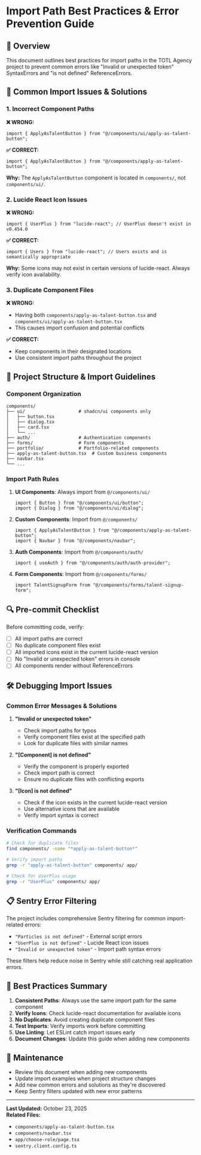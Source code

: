 # Import Path Best Practices & Error Prevention Guide

## 🎯 Overview

This document outlines best practices for import paths in the TOTL Agency project to prevent common errors like "Invalid or unexpected token" SyntaxErrors and "is not defined" ReferenceErrors.

## 🚨 Common Import Issues & Solutions

### 1. Incorrect Component Paths

**❌ WRONG:**
```tsx
import { ApplyAsTalentButton } from "@/components/ui/apply-as-talent-button";
```

**✅ CORRECT:**
```tsx
import { ApplyAsTalentButton } from "@/components/apply-as-talent-button";
```

**Why:** The `ApplyAsTalentButton` component is located in `components/`, not `components/ui/`.

### 2. Lucide React Icon Issues

**❌ WRONG:**
```tsx
import { UserPlus } from "lucide-react"; // UserPlus doesn't exist in v0.454.0
```

**✅ CORRECT:**
```tsx
import { Users } from "lucide-react"; // Users exists and is semantically appropriate
```

**Why:** Some icons may not exist in certain versions of lucide-react. Always verify icon availability.

### 3. Duplicate Component Files

**❌ WRONG:**
- Having both `components/apply-as-talent-button.tsx` and `components/ui/apply-as-talent-button.tsx`
- This causes import confusion and potential conflicts

**✅ CORRECT:**
- Keep components in their designated locations
- Use consistent import paths throughout the project

## 📁 Project Structure & Import Guidelines

### Component Organization

```
components/
├── ui/                    # shadcn/ui components only
│   ├── button.tsx
│   ├── dialog.tsx
│   ├── card.tsx
│   └── ...
├── auth/                  # Authentication components
├── forms/                 # Form components
├── portfolio/             # Portfolio-related components
├── apply-as-talent-button.tsx  # Custom business components
├── navbar.tsx
└── ...
```

### Import Path Rules

1. **UI Components**: Always import from `@/components/ui/`
   ```tsx
   import { Button } from "@/components/ui/button";
   import { Dialog } from "@/components/ui/dialog";
   ```

2. **Custom Components**: Import from `@/components/`
   ```tsx
   import { ApplyAsTalentButton } from "@/components/apply-as-talent-button";
   import { Navbar } from "@/components/navbar";
   ```

3. **Auth Components**: Import from `@/components/auth/`
   ```tsx
   import { useAuth } from "@/components/auth/auth-provider";
   ```

4. **Form Components**: Import from `@/components/forms/`
   ```tsx
   import TalentSignupForm from "@/components/forms/talent-signup-form";
   ```

## 🔍 Pre-commit Checklist

Before committing code, verify:

- [ ] All import paths are correct
- [ ] No duplicate component files exist
- [ ] All imported icons exist in the current lucide-react version
- [ ] No "Invalid or unexpected token" errors in console
- [ ] All components render without ReferenceErrors

## 🛠️ Debugging Import Issues

### Common Error Messages & Solutions

1. **"Invalid or unexpected token"**
   - Check import paths for typos
   - Verify component files exist at the specified path
   - Look for duplicate files with similar names

2. **"[Component] is not defined"**
   - Verify the component is properly exported
   - Check import path is correct
   - Ensure no duplicate files with conflicting exports

3. **"[Icon] is not defined"**
   - Check if the icon exists in the current lucide-react version
   - Use alternative icons that are available
   - Verify import syntax is correct

### Verification Commands

```bash
# Check for duplicate files
find components/ -name "*apply-as-talent-button*"

# Verify import paths
grep -r "apply-as-talent-button" components/ app/

# Check for UserPlus usage
grep -r "UserPlus" components/ app/
```

## 📋 Sentry Error Filtering

The project includes comprehensive Sentry filtering for common import-related errors:

- `"Particles is not defined"` - External script errors
- `"UserPlus is not defined"` - Lucide React icon issues
- `"Invalid or unexpected token"` - Import path syntax errors

These filters help reduce noise in Sentry while still catching real application errors.

## 🎯 Best Practices Summary

1. **Consistent Paths**: Always use the same import path for the same component
2. **Verify Icons**: Check lucide-react documentation for available icons
3. **No Duplicates**: Avoid creating duplicate component files
4. **Test Imports**: Verify imports work before committing
5. **Use Linting**: Let ESLint catch import issues early
6. **Document Changes**: Update this guide when adding new components

## 🔄 Maintenance

- Review this document when adding new components
- Update import examples when project structure changes
- Add new common errors and solutions as they're discovered
- Keep Sentry filters updated with new error patterns

---

**Last Updated:** October 23, 2025  
**Related Files:** 
- `components/apply-as-talent-button.tsx`
- `components/navbar.tsx`
- `app/choose-role/page.tsx`
- `sentry.client.config.ts`

